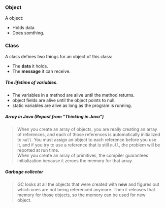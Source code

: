 ### Object
A object:
* Holds data
* Does somthing.

### Class
A class defines two things for an object of this class:
* The **data** it holds. 
* The **message** it can receive. 

##### The lifetime of variables.
* The variables in a method are alive until the method returns.
* object fields are alive until the object points to null.
* static variables are alive as long as the program is running. 

##### Array in Java (Repost from "Thinking in Java")
> When you create an array of objects, you are really creating an array of references, and each of those references is automatically initialized to `null`. You must assign an object to each reference before you use it, and if you try to use a reference that is still `null`, the problem will be reported at run time.   
> When you create an array of primitives, the compiler guarantees initialization because it zeroes the memory for that array.

##### Garbage collector
> GC looks at all the objects that were created with **new** and figures out which ones are not being referenced anymore. Then it releases that memory for those objects, so the memory can be used for new object.

